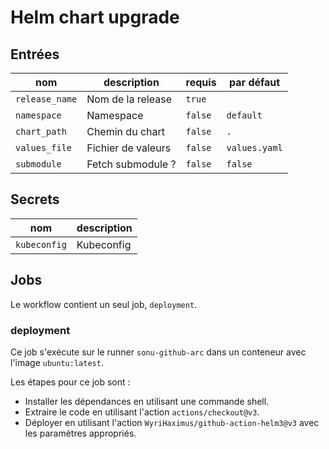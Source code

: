 # Helm chart upgrade

## Entrées

| nom            | description        | requis  | par défaut    |
| -------------- | ------------------ | ------- | ------------- |
| `release_name` | Nom de la release  | `true`  |               |
| `namespace`    | Namespace          | `false` | `default`     |
| `chart_path`   | Chemin du chart    | `false` | `.`           |
| `values_file`  | Fichier de valeurs | `false` | `values.yaml` |
| `submodule`    | Fetch submodule ?  | `false` | `false`       |

## Secrets

| nom          | description |
| ------------ | ----------- |
| `kubeconfig` | Kubeconfig  |

## Jobs

Le workflow contient un seul job, `deployment`.

### deployment

Ce job s'exécute sur le runner `sonu-github-arc` dans un conteneur avec l'image `ubuntu:latest`.

Les étapes pour ce job sont :

- Installer les dépendances en utilisant une commande shell.
- Extraire le code en utilisant l'action `actions/checkout@v3`.
- Déployer en utilisant l'action `WyriHaximus/github-action-helm3@v3` avec les paramètres appropriés.
